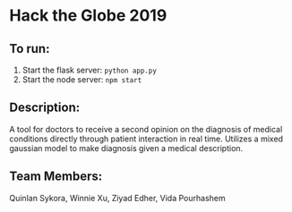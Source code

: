 # Hack the Globe 2019

## To run:
1. Start the flask server: `python app.py`
2. Start the node server: `npm start`

## Description:
A tool for doctors to receive a second opinion on the diagnosis of medical conditions directly through patient interaction in real time. Utilizes a mixed gaussian model to make diagnosis given a medical description.

## Team Members:
Quinlan Sykora, Winnie Xu, Ziyad Edher, Vida Pourhashem
